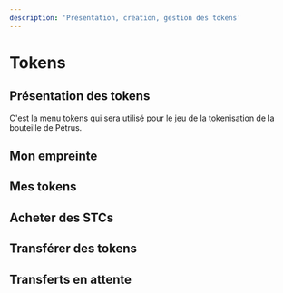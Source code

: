 ```yaml
---
description: 'Présentation, création, gestion des tokens'
---
```


# Tokens

## Présentation des tokens

C'est la menu tokens qui sera utilisé pour le jeu de la tokenisation de la bouteille de Pétrus.

## Mon empreinte

## Mes tokens

## Acheter des STCs

## Transférer des tokens

## Transferts en attente

